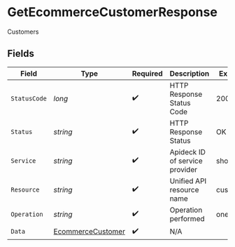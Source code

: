 # GetEcommerceCustomerResponse

Customers


## Fields

| Field                                                             | Type                                                              | Required                                                          | Description                                                       | Example                                                           |
| ----------------------------------------------------------------- | ----------------------------------------------------------------- | ----------------------------------------------------------------- | ----------------------------------------------------------------- | ----------------------------------------------------------------- |
| `StatusCode`                                                      | *long*                                                            | :heavy_check_mark:                                                | HTTP Response Status Code                                         | 200                                                               |
| `Status`                                                          | *string*                                                          | :heavy_check_mark:                                                | HTTP Response Status                                              | OK                                                                |
| `Service`                                                         | *string*                                                          | :heavy_check_mark:                                                | Apideck ID of service provider                                    | shopify                                                           |
| `Resource`                                                        | *string*                                                          | :heavy_check_mark:                                                | Unified API resource name                                         | customers                                                         |
| `Operation`                                                       | *string*                                                          | :heavy_check_mark:                                                | Operation performed                                               | one                                                               |
| `Data`                                                            | [EcommerceCustomer](../../Models/Components/EcommerceCustomer.md) | :heavy_check_mark:                                                | N/A                                                               |                                                                   |